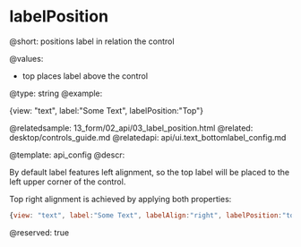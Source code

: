 labelPosition
=============


@short: positions label in relation the control

@values:
- top	places label above the control
	

@type: string
@example:

{view: "text", label:"Some Text", labelPosition:"Top"}

@relatedsample:
	13_form/02_api/03_label_position.html
@related: 
	desktop/controls_guide.md
@relatedapi:
	api/ui.text_bottomlabel_config.md

@template:	api_config
@descr:

By default label features left alignment, so the top label will be placed to the left upper corner of the control.

Top right alignment is achieved by applying both properties:

~~~js
{view: "text", label:"Some Text", labelAlign:"right", labelPosition:"top"}
~~~

@reserved: true